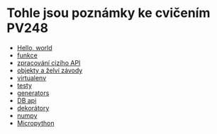 
# Tohle jsou poznámky ke cvičením PV248

*  [Hello, world][01-basic-intro.md]
*  [funkce][02-functions]
*  [zpracování cizího API][02-metar]
*  [objekty a želví závody][03-turtles]
*  [virtualenv][04-virtualenv]
*  [testy][05-tests]
*  [generators][06-generators]
*  [DB api][07-db-api]
*  [dekorátory][08-decorators]
*  [numpy][09-numpy-pandas]
*  [Micropython][16-micropython]

[01-basic-intro.md]: https://github.com/VerosK/python-pv248/blob/master/01-basic-intro.md
[02-functions]: https://github.com/VerosK/python-pv248/blob/master/02-basic-functions.md
[02-metar]: https://github.com/VerosK/python-pv248/blob/master/02-advanced-metar.md
[04-virtualenv]: https://github.com/VerosK/python-pv248/blob/master/04-virtualenv.md
[03-turtles]: https://github.com/VerosK/python-pv248/blob/master/03-running-turtles.md
[05-tests]: https://github.com/VerosK/python-pv248/blob/master/05-tests.md
[06-generators]: https://github.com/VerosK/python-pv248/blob/master/06-generator.md
[07-db-api]: https://github.com/VerosK/python-pv248/blob/master/07-db-api.md
[08-decorators]: https://github.com/VerosK/python-pv248/blob/master/08-decorators.md
[09-numpy-pandas]: https://github.com/VerosK/python-pv248/blob/master/09-numpy-pandas.md
[16-micropython]: https://github.com/VerosK/python-pv248/blob/master/16-micropython.md
